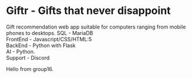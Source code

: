 # Giftr - Gifts that never disappoint
Gift recommendation web app suitable for computers ranging from mobile phones to desktops.
SQL - MariaDB\
FrontEnd - Javascript/CSS/HTML:5\
BackEnd - Python with Flask\
AI - Python.\
Support - Discord

Hello from group16.
